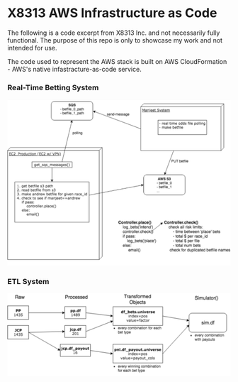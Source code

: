 # X8313 AWS Infrastructure as Code
The following is a code excerpt from X8313 Inc. and not necessarily fully functional. The purpose of this repo is only to showcase my work and not intended for use.

The code used to represent the AWS stack is built on AWS CloudFormation - AWS's native infastracture-as-code service.

### Real-Time Betting System
![rt-betting](https://github.com/kulidje/x8313-aws-infrastructure-as-code/blob/master/pics/rt-betting.png)

### ETL System
![etl](https://github.com/kulidje/x8313-aws-infrastructure-as-code/blob/master/pics/etl.png)
